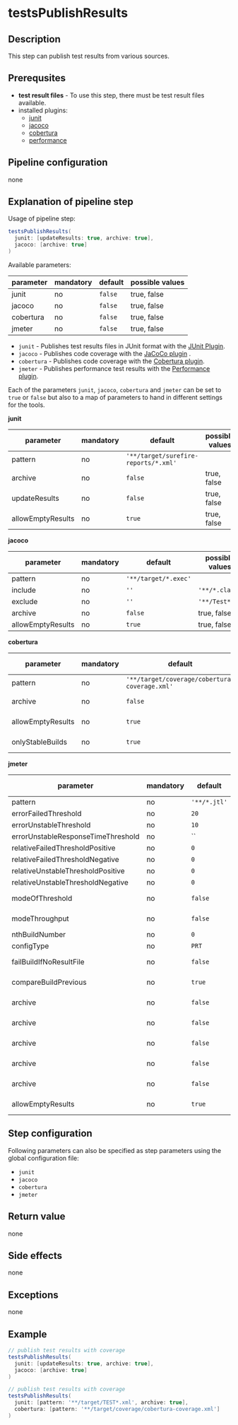 # testsPublishResults

## Description
This step can publish test results from various sources.

## Prerequsites

* **test result files** - To use this step, there must be test result files available.
* installed plugins:
  * [junit](https://plugins.jenkins.io/junit)
  * [jacoco](https://plugins.jenkins.io/jacoco)
  * [cobertura](https://plugins.jenkins.io/cobertura)
  * [performance](https://plugins.jenkins.io/performance)

## Pipeline configuration

none

## Explanation of pipeline step

Usage of pipeline step:

```groovy
testsPublishResults(
  junit: [updateResults: true, archive: true],
  jacoco: [archive: true]
)
```

Available parameters:

| parameter | mandatory | default | possible values |
| ----------|-----------|---------|-----------------|
| junit | no | `false` | true, false |
| jacoco | no | `false` | true, false |
| cobertura | no | `false` | true, false |
| jmeter | no | `false` | true, false |

* `junit` - Publishes test results files in JUnit format with the [JUnit Plugin](https://plugins.jenkins.io/junit).
* `jacoco` - Publishes code coverage with the [JaCoCo plugin](https://plugins.jenkins.io/jacoco) .
* `cobertura` - Publishes code coverage with the [Cobertura plugin](https://plugins.jenkins.io/cobertura).
* `jmeter` - Publishes performance test results with the [Performance plugin](https://plugins.jenkins.io/performance).

Each of the parameters `junit`, `jacoco`, `cobertura` and `jmeter` can be set to `true` or `false` but also to a map of parameters to hand in different settings for the tools.

**junit**

| parameter | mandatory | default | possible values |
| ----------|-----------|---------|-----------------|
| pattern | no | `'**/target/surefire-reports/*.xml'` |  |
| archive | no | `false` | true, false |
| updateResults | no | `false` | true, false |
| allowEmptyResults | no | `true` | true, false |

**jacoco**

| parameter | mandatory | default | possible values |
| ----------|-----------|---------|-----------------|
| pattern | no | `'**/target/*.exec'` |  |
| include | no | `''` | `'**/*.class'` |
| exclude | no | `''` | `'**/Test*'` |
| archive | no | `false` | true, false |
| allowEmptyResults | no | `true` | true, false |

**cobertura**

| parameter | mandatory | default | possible values |
| ----------|-----------|---------|-----------------|
| pattern | no | `'**/target/coverage/cobertura-coverage.xml'` |  |
| archive | no | `false` | true, false |
| allowEmptyResults | no | `true` | true, false |
| onlyStableBuilds | no | `true` | true, false |

**jmeter**

| parameter | mandatory | default | possible values |
| ----------|-----------|---------|-----------------|
| pattern | no | `'**/*.jtl'` |  |
| errorFailedThreshold | no | `20` |  |
| errorUnstableThreshold | no | `10` |  |
| errorUnstableResponseTimeThreshold | no | `` |  |
| relativeFailedThresholdPositive | no | `0` |  |
| relativeFailedThresholdNegative | no | `0` |  |
| relativeUnstableThresholdPositive | no | `0` |  |
| relativeUnstableThresholdNegative | no | `0` |  |
| modeOfThreshold | no | `false` | true, false |
| modeThroughput | no | `false` | true, false |
| nthBuildNumber | no | `0` |  |
| configType | no | `PRT` |  |
| failBuildIfNoResultFile | no | `false` | true, false |
| compareBuildPrevious | no | `true` | true, false |
| archive | no | `false` | true, false |
| archive | no | `false` | true, false |
| archive | no | `false` | true, false |
| archive | no | `false` | true, false |
| archive | no | `false` | true, false |
| allowEmptyResults | no | `true` | true, false |

## Step configuration
Following parameters can also be specified as step parameters using the global configuration file:

* `junit`
* `jacoco`
* `cobertura`
* `jmeter`

## Return value
none

## Side effects
none

## Exceptions
none

## Example
```groovy
// publish test results with coverage
testsPublishResults(
  junit: [updateResults: true, archive: true],
  jacoco: [archive: true]
)
```

```groovy
// publish test results with coverage
testsPublishResults(
  junit: [pattern: '**/target/TEST*.xml', archive: true],
  cobertura: [pattern: '**/target/coverage/cobertura-coverage.xml']
)
```
